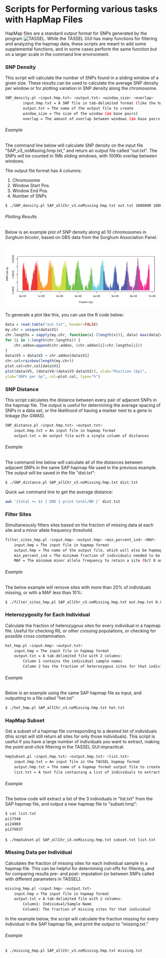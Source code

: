 # Scripts for Performing various tasks with HapMap Files

HapMap files are a standard output format for SNPs generated by the
program ![TASSEL](http://www.maizegenetics.net/tassel).  While the
TASSEL GUI has many functions for filtering and analyzing the hapmap
data, these scripts are meant to add some supplemental functions, and
in some cases perform the same function but on a larger scale in the
command line environment.

### SNP Density

This script will calculate the number of SNPs found in a sliding
window of a given size.  These results can be used to calculate the
average SNP density per window or for plotting variation in SNP
density along the chromosome.

```bash
SNP_density.pl <input.hmp.txt> <output.txt> <window_size> <overlap>
		input.hmp.txt = A SNP file in tab-delimited format (like the hapmap format used by TASSEL)
		output.txt = The name of the output file to create
		window_size = The size of the window (in base pairs)
		overlap = The amount of overlap between windows (in base pairs)
```

###### Example

The command line below will calculate SNP density on the input file
"SAP_v3_noMissing.hmp.txt,"  and return an output file called
"out.txt".  The SNPs will be counted in 1Mb sliding windows, with
100Kb overlap between windows.

The output file format has 4 columns:
1.  Chromosome
2.  Window Start Pos.
3.  Window End Pos.
4.  Number of SNPs

```bash
$ ./SNP_density.pl SAP_allChr_v3.noMissing.hmp.txt out.txt 1000000 100000
```

###### Plotting Results

Below is an example plot of SNP density along all 10 chromosomes in
*Sorghum bicolor*, based on GBS data from the Sorghum Association
Panel.

<img src=snp_density_example_plot.png />

To generate a plot like this, you can use the R code below:

```r
data = read.table("out.txt", header=FALSE)
my.chr = unique(data$V1)
chr.lengths = sapply(my.chr, function(x[-(length(x))], data) max(data[which(data$V1==x),3]), data=data)
for (i in 1:length(chr.lengths)) {
	chr.addon=append(chr.addon, (chr.addon[i]+chr.lengths[i]))
}
data$V5 = data$V2 + chr.addon[data$V1]
chr.col=rainbow(length(my.chr))
plot.col=chr.col[data$V1]
plot(data$V5, (data$V4/(data$V3-data$V2)), xlab="Position (bp)",
ylab="SNPs per bp", col=plot.col, type="h")
```

### SNP Distance
This script calculates the distance between every pair of adjacent
SNPs in the hapmap file.  The output is useful for determining the
average spacing of SNPs in a data set, or the likelihood of having a
marker next to a gene in linkage (for GWAS).

```bash
SNP_distance.pl <input.hmp.txt> <output.txt>
	input.hmp.txt = An input file in hapmap format
	output.txt = An output file with a single column of distances
```

###### Example
The command line below will calculate all of the distances between
adjacent SNPs in the same SAP hapmap file used in the previous
example.  The output will be saved in the file "dist.txt":

```bash
$ ./SNP_distance.pl SAP_allChr_v3.noMissing.hmp.txt dist.txt
```

Quick `awk` command line to get the average distance:

```bash
awk '{total += $1 } END { print total/NR }' dist.txt
```

### Filter Sites
Simultaneously filters sites based on the fraction of missing data at
each site and a minor allele frequency threshold.

```bash
filter_sites_hmp.pl <input.hmp> <output.hmp> <min_percent_ind> <MAF>
	input.hmp = The input file in hapmap format
	output.hmp = The name of the output file, which will also be hapmap format
	min_percent_ind = The minimum fraction of individuals needed to be non-missing to keep a given site (b/t 0 and 1)
	MAF = The minimum minor allele frequency to retain a site (b/t 0 and 1)
```

###### Example
The below example will remove sites with more than 20% of individuals
missing, or with a MAF less than 10%:

```bash
$ ./filter_sites_hmp.pl SAP_allChr_v3.noMissing.hmp.txt out.hmp.txt 0.8 0.1
```

### Heterozygosity for Each Individual

Calculate the fraction of heterozygous sites for every individual in a
hapmap file.  Useful for checking RIL or other crossing populations,
or checking for possible cross contamination.

```bash
het_hmp.pl <input.hmp> <output.txt>
	input.hmp = The input file in hapmap format
	output.txt = A tab-delimited file with 2 columns:
		Column 1 contains the individual sample names
		Column 2 has the fraction of heterozygous sites for that individual
```

###### Example
Below is an example using the same SAP hapmap file as input, and
outputting to a file called "het.txt"

```bash
$ ./het_hmp.pl SAP_allChr_v3.noMissing.hmp.txt het.txt
```

### HapMap Subset

Get a subset of a hapmap file corresponding to a desired list of
individuals (this script will still return all sites for only those
individuals).  This script is useful if you have a large number of
individuals you want to extract, making the point-and-click filtering
in the TASSEL GUI impractical.

```bash
hmpSubset.pl <input.hmp.txt> <output.hmp.txt> <list.txt>
	input.hmp.txt = An input file in the TASSEL hapmap format
	output.hmp.txt = The name of a hapmap format output file to create
	list.txt = A text file containing a list of individuals to extract, in a single column
```

###### Example
The below code will extract a list of the 3 individuals in "list.txt"
from the SAP hapmap file, and output a new hapmap file to "subset.hmp":

```bash
$ cat list.txt 
pi17548
pi24969
pi276837

$ ./hmpSubset.pl SAP_allChr_v3.noMissing.hmp.txt subset.txt list.txt
```

### Missing Data per Individual
Calculates the fraction of missing sites for each individual sample in
a hapmap file.  This can be helpful for determining cut-offs for
filtering, and for comparing results pre- and post- imputation (or
between SNPs called with different parameters in TASSEL).

```bash
missing_hmp.pl <input.hmp> <output.txt>
	input.hmp = The input file in hapmap format
	output.txt = A tab-delimited file with 2 columns:
		Column1: Individual/Sample Name
		Column2: The fraction of missing sites for that individual
```

In the example below, the script will calculate the fraction missing
for every individual in the SAP hapmap file, and print the output to
"missing.txt."

###### Example

```bash
$ ./missing_hmp.pl SAP_allChr_v3.noMissing.hmp.txt missing.txt
```

